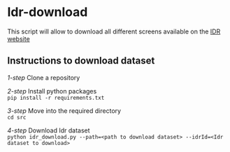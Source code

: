 # Idr-download

This script will allow to download all different screens available on the [IDR website](https://idr.openmicroscopy.org/) 


## Instructions to download dataset
*1-step*  Clone a repository 

*2-step*  Install python packages \
`pip install -r requirements.txt`

*3-step*  Move into the required directory \
`cd src`

*4-step* Download Idr dataset \
`python idr_download.py --path=<path to download dataset> --idrId=<Idr dataset to download>`
